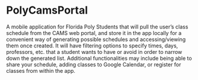 # PolyCamsPortal
A mobile application for Florida Poly Students that will pull the user’s class schedule from the CAMS web portal, and store it in the app locally for a convenient way of generating possible schedules and accessing/viewing them once created. It will have filtering options to specify times, days, professors, etc. that a student wants to have or avoid in order to narrow down the generated list. Additional functionalities may include being able to share your schedule, adding classes to Google Calendar, or register for classes from within the app.
